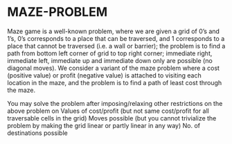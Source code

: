# MAZE-PROBLEM
Maze game is a well-known problem, where we are given a grid of 0’s and 1’s, 0’s corresponds to a place that can be traversed, and 1 corresponds to a place that cannot be traversed (i.e. a wall or barrier); the problem is to find a path from bottom left corner of grid to top right corner; immediate right, immediate left, immediate up and immediate down only are possible (no diagonal moves). We consider a variant of the maze problem where a cost (positive value) or profit (negative value) is attached to visiting each location in the maze, and the problem is to find a path of least cost through the maze.

You may solve the problem after imposing/relaxing other restrictions on the above problem on
Values of cost/profit (but not same cost/profit for all traversable cells in the grid)
Moves possible (but you cannot trivialize the problem by making the grid linear or partly linear in any way)
No. of destinations possible
